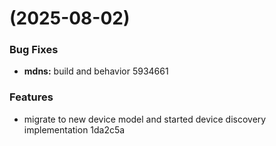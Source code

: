 #  (2025-08-02)


### Bug Fixes

* **mdns:** build and behavior 5934661


### Features

* migrate to new device model and started device discovery implementation 1da2c5a



